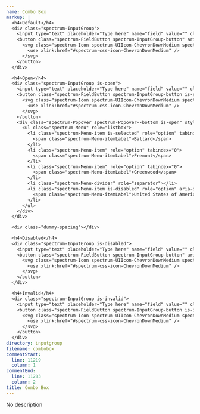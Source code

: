 ```yaml
---
name: Combo Box
markup: |
  <h4>Default</h4>
  <div class="spectrum-InputGroup">
    <input type="text" placeholder="Type here" name="field" value="" class="spectrum-Textfield spectrum-InputGroup-field">
    <button class="spectrum-FieldButton spectrum-InputGroup-button" aria-haspopup="true">
      <svg class="spectrum-Icon spectrum-UIIcon-ChevronDownMedium spectrum-InputGroup-icon" focusable="false" aria-hidden="true">
        <use xlink:href="#spectrum-css-icon-ChevronDownMedium" />
      </svg>
    </button>
  </div>

  <h4>Open</h4>
  <div class="spectrum-InputGroup is-open">
    <input type="text" placeholder="Type here" name="field" value="" class="spectrum-Textfield spectrum-InputGroup-field">
    <button class="spectrum-FieldButton spectrum-InputGroup-button is-selected" aria-haspopup="true">
      <svg class="spectrum-Icon spectrum-UIIcon-ChevronDownMedium spectrum-InputGroup-icon" focusable="false" aria-hidden="true">
        <use xlink:href="#spectrum-css-icon-ChevronDownMedium" />
      </svg>
    </button>
    <div class="spectrum-Popover spectrum-Popover--bottom is-open" style="position: absolute; top: 100%; left: 0; width: 100%">
      <ul class="spectrum-Menu" role="listbox">
        <li class="spectrum-Menu-item is-selected" role="option" tabindex="0">
          <span class="spectrum-Menu-itemLabel">Ballard</span>
        </li>
        <li class="spectrum-Menu-item" role="option" tabindex="0">
          <span class="spectrum-Menu-itemLabel">Fremont</span>
        </li>
        <li class="spectrum-Menu-item" role="option" tabindex="0">
          <span class="spectrum-Menu-itemLabel">Greenwood</span>
        </li>
        <li class="spectrum-Menu-divider" role="separator"></li>
        <li class="spectrum-Menu-item is-disabled" role="option" aria-disabled="true">
          <span class="spectrum-Menu-itemLabel">United States of America</span>
        </li>
      </ul>
    </div>
  </div>

  <div class="dummy-spacing"></div>

  <h4>Disabled</h4>
  <div class="spectrum-InputGroup is-disabled">
    <input type="text" placeholder="Type here" name="field" value="" class="spectrum-Textfield spectrum-InputGroup-field" disabled>
    <button class="spectrum-FieldButton spectrum-InputGroup-button" aria-haspopup="true" disabled>
      <svg class="spectrum-Icon spectrum-UIIcon-ChevronDownMedium spectrum-InputGroup-icon" focusable="false" aria-hidden="true">
        <use xlink:href="#spectrum-css-icon-ChevronDownMedium" />
      </svg>
    </button>
  </div>

  <h4>Invalid</h4>
  <div class="spectrum-InputGroup is-invalid">
    <input type="text" placeholder="Type here" name="field" value="" class="spectrum-Textfield spectrum-InputGroup-field is-invalid">
    <button class="spectrum-FieldButton spectrum-InputGroup-button is-invalid" aria-haspopup="true">
      <svg class="spectrum-Icon spectrum-UIIcon-ChevronDownMedium spectrum-InputGroup-icon" focusable="false" aria-hidden="true">
        <use xlink:href="#spectrum-css-icon-ChevronDownMedium" />
      </svg>
    </button>
  </div>
directory: inputgroup
filename: combobox
commentStart:
  line: 11219
  column: 1
commentEnd:
  line: 11283
  column: 2
title: Combo Box
---
```

No description